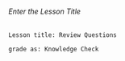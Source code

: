 ###### Enter the Lesson Title
```
Lesson title: Review Questions
```

```
grade as: Knowledge Check
```